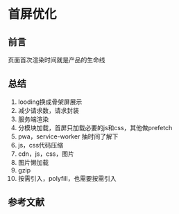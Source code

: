 # 首屏优化

## 前言

页面首次渲染时间就是产品的生命线

## 总结

1. looding换成骨架屏展示
2. 减少请求数，请求封装
3. 服务端渲染
4. 分模块加载，首屏只加载必要的js和css，其他做prefetch
5. pwa，service-worker 抽时间了解下
6. js，css代码压缩
7. cdn，js，css，图片
8. 图片懒加载
9. gzip
10. 按需引入，polyfill，也需要按需引入

## 参考文献
